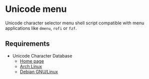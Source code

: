 # Unicode menu

Unicode character selector menu shell script compatible with menu applications like `dmenu`, `rofi` or `fzf`.

## Requirements

-   Unicode Character Database
    -   [Home page](https://www.unicode.org/ucd/)
    -   [Arch Linux](https://archlinux.org/packages/extra/any/unicode-character-database/)
    -   [Debian GNU/Linux](https://packages.debian.org/bullseye/unicode-data)

